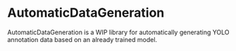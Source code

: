 # AutomaticDataGeneration
AutomaticDataGeneration is a WIP library for automatically generating YOLO annotation data based on an already trained model. 
